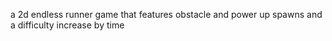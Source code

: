 a 2d endless runner game that features obstacle and power up spawns and a difficulty increase by time
